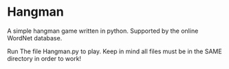 # Hangman
A simple hangman game written in python. Supported by the online WordNet database.


Run The file Hangman.py to play.
Keep in mind all files must be in the SAME directory in order to work!
